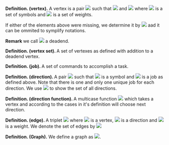 <strong>Definition. (vertex).</strong> A vertex is a pair <img src="https://render.githubusercontent.com/render/math?math=(\phi, w)"> such that <img src="https://render.githubusercontent.com/render/math?math=\phi \in \Phi"> and <img src="https://render.githubusercontent.com/render/math?math=w \in W"> where <img src="https://render.githubusercontent.com/render/math?math=\Phi"> is a set of symbols and <img src="https://render.githubusercontent.com/render/math?math=W"> is a set of weights.

If either of the elements above were missing, we determine it by <img src="https://render.githubusercontent.com/render/math?math=\epsilon"> aad it can be ommited to symplify notations.

<strong> Remark </strong>  we call <img src="https://render.githubusercontent.com/render/math?math=(-1, \epsilon)"> a deadend.

<strong>Definition. (vertex set). </strong> A set of vertexes as defined with addition to a deadend vertex.

<strong>Definition. (job). </strong> A set of commands to accomplish a task.

<strong>Definition. (direction). </strong> A pair <img src="https://render.githubusercontent.com/render/math?math=(\psi,\delta)"> such that <img src="https://render.githubusercontent.com/render/math?math=\psi \in \Psi"> is a symbol and <img src="https://render.githubusercontent.com/render/math?math=\delta \in \Delta"> is a job as defined above.
 Note that there is one and only one unique job for each direction. We use <img src="https://render.githubusercontent.com/render/math?math=D"> to show the set of all directions.
 
 <strong> Definition. (direction function). </strong> A multicase function <img src="https://render.githubusercontent.com/render/math?math=F:V \to D"> which takes a vertex and according to the cases in it's definition will choose next direction.
 
 <strong> Definition. (edge). </strong> A triplet <img src="https://render.githubusercontent.com/render/math?math=(v, d, w)"> where <img src="https://render.githubusercontent.com/render/math?math=v \in V"> is a vertex, <img src="https://render.githubusercontent.com/render/math?math=d \in D"> is a direction and <img src="https://render.githubusercontent.com/render/math?math=w \in W_e"> is a weight. We denote the set of edges by <img src="https://render.githubusercontent.com/render/math?math=E">
 
 <strong> Definition. (Graph).</strong> We define a graph as <img src="https://render.githubusercontent.com/render/math?math=G(\Phi, \Psi, \Delta, D, E, F)">.
 
